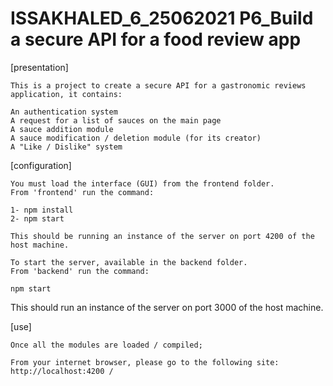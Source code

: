 # ISSAKHALED_6_25062021 P6_Build a secure API for a food review app

[presentation]

    This is a project to create a secure API for a gastronomic reviews application, it contains:

    An authentication system
    A request for a list of sauces on the main page
    A sauce addition module
    A sauce modification / deletion module (for its creator)
    A "Like / Dislike" system

[configuration]

    You must load the interface (GUI) from the frontend folder. 
    From 'frontend' run the command:
    
    1- npm install
    2- npm start

    This should be running an instance of the server on port 4200 of the host machine.

    To start the server, available in the backend folder. 
    From 'backend' run the command:

    npm start

This should run an instance of the server on port 3000 of the host machine.



[use]

    Once all the modules are loaded / compiled;

    From your internet browser, please go to the following site: http://localhost:4200 /


